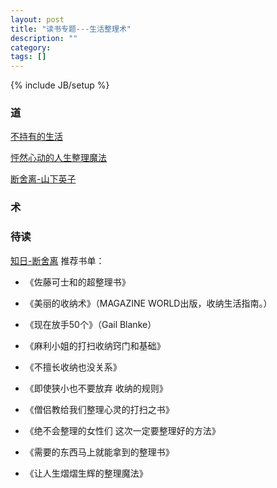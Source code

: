 ```yaml
---
layout: post
title: "读书专题---生活整理术"
description: ""
category: 
tags: []
---
```

{% include JB/setup %}

### 道
[不持有的生活](https://www.evernote.com/l/ADCJlAk5oqtFTapqkPuESH3cEqxSIg_ZbLs)

[怦然心动的人生整理魔法](https://www.evernote.com/l/ADC9QXy54FhDY5EFoxRfPBoo_vjOdfhukFg)

[断舍离-山下英子](https://www.evernote.com/l/ADD4PYXSzrtKVZAzAV2ngP4Z4SIgyKGL-Dc)

### 术

### 待读 
[知日-断舍离](https://www.evernote.com/l/ADAAaa80dm5LmLj-fQG5JXrGnu6ekmMR56c) 推荐书单： 

- 《佐藤可士和的超整理书》

- 《美丽的收纳术》（MAGAZINE WORLD出版，收纳生活指南。）

- 《现在放手50个》（Gail Blanke）

- 《麻利小姐的打扫收纳窍门和基础》

- 《不擅长收纳也没关系》

- 《即使狭小也不要放弃 收纳的规则》

- 《僧侣教给我们整理心灵的打扫之书》

- 《绝不会整理的女性们 这次一定要整理好的方法》

- 《需要的东西马上就能拿到的整理书》

- 《让人生熠熠生辉的整理魔法》
